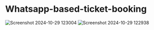 # Whatsapp-based-ticket-booking
![Screenshot 2024-10-29 123004](https://github.com/user-attachments/assets/d921ad98-558a-4a97-9cb9-9068ccff49d4)
![Screenshot 2024-10-29 122938](https://github.com/user-attachments/assets/75608b76-be93-44a3-9186-089156f40fb8)
